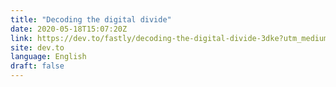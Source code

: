 ```yaml
---
title: "Decoding the digital divide"
date: 2020-05-18T15:07:20Z
link: https://dev.to/fastly/decoding-the-digital-divide-3dke?utm_medium=RSS&utm_source=news.12bit.vn
site: dev.to
language: English
draft: false
---
```

